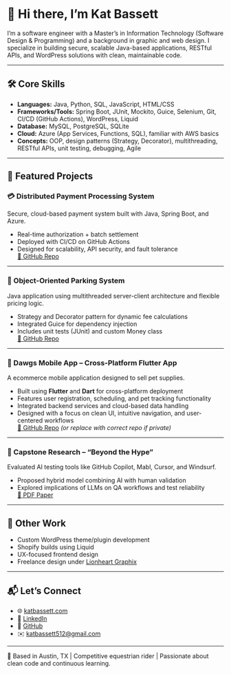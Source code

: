 # 👋 Hi there, I’m Kat Bassett

I’m a software engineer with a Master’s in Information Technology (Software Design & Programming) and a background in graphic and web design. I specialize in building secure, scalable Java-based applications, RESTful APIs, and WordPress solutions with clean, maintainable code.

---

## 🛠️ Core Skills
- **Languages:** Java, Python, SQL, JavaScript, HTML/CSS
- **Frameworks/Tools:** Spring Boot, JUnit, Mockito, Guice, Selenium, Git, CI/CD (GitHub Actions), WordPress, Liquid
- **Database:** MySQL, PostgreSQL, SQLite
- **Cloud:** Azure (App Services, Functions, SQL), familiar with AWS basics
- **Concepts:** OOP, design patterns (Strategy, Decorator), multithreading, RESTful APIs, unit testing, debugging, Agile

---

## 🚀 Featured Projects

### 💳 Distributed Payment Processing System  
Secure, cloud-based payment system built with Java, Spring Boot, and Azure.  
- Real-time authorization + batch settlement  
- Deployed with CI/CD on GitHub Actions  
- Designed for scalability, API security, and fault tolerance  
[🔗 GitHub Repo](https://github.com/katbassett/AzurePaymentApp)

---

### 🚗 Object-Oriented Parking System  
Java application using multithreaded server-client architecture and flexible pricing logic.  
- Strategy and Decorator pattern for dynamic fee calculations  
- Integrated Guice for dependency injection  
- Includes unit tests (JUnit) and custom Money class  
[🔗 GitHub Repo]((https://github.com/katbassett/Portfolio/tree/main/ParkingLot%209))

---


### 🐾 Dawgs Mobile App – Cross-Platform Flutter App  
A ecommerce mobile application designed to sell pet supplies.  
- Built using **Flutter** and **Dart** for cross-platform deployment  
- Features user registration, scheduling, and pet tracking functionality  
- Integrated backend services and cloud-based data handling  
- Designed with a focus on clean UI, intuitive navigation, and user-centered workflows  
[🔗 GitHub Repo](https://github.com/katbassett/DawgsMobileApp) *(or replace with correct repo if private)*

---

### 🧠 Capstone Research – “Beyond the Hype”  
Evaluated AI testing tools like GitHub Copilot, Mabl, Cursor, and Windsurf.  
- Proposed hybrid model combining AI with human validation  
- Explored implications of LLMs on QA workflows and test reliability  
[📄 PDF Paper](https://github.com/katbassett/Capstone-AI-Testing)

---

## 🎨 Other Work
- Custom WordPress theme/plugin development  
- Shopify builds using Liquid  
- UX-focused frontend design  
- Freelance design under [Lionheart Graphix](https://www.lionheartgraphix.com/)

---

## 📬 Let’s Connect
- 🌐 [katbassett.com](https://www.katbassett.com/)  
- 💼 [LinkedIn](https://www.linkedin.com/in/kat-bassett-8798b6184/)  
- 🐙 [GitHub](https://github.com/katbassett)  
- ✉️ katbassett512@gmail.com

---

📍 Based in Austin, TX | Competitive equestrian rider | Passionate about clean code and continuous learning.
